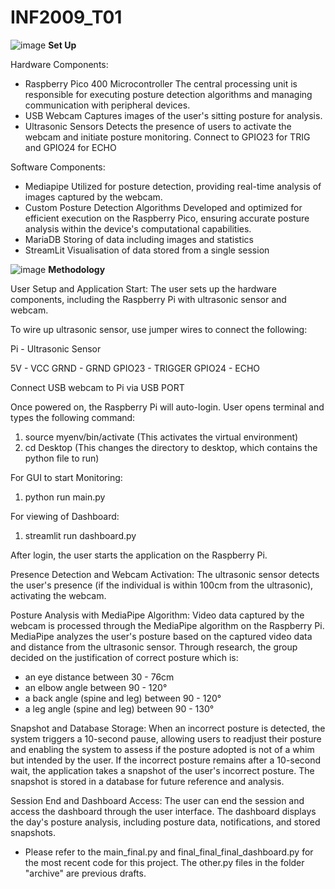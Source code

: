 # INF2009_T01
![image](https://github.com/bumblyowl/INF2009_T01/assets/86668765/83d3b875-b7ba-415d-83f0-89e4ef36fd67)
**Set Up**

Hardware Components:
- Raspberry Pico 400 Microcontroller
    The central processing unit is responsible for executing posture detection algorithms and managing communication with peripheral devices.
- USB Webcam
    Captures images of the user's sitting posture for analysis.
- Ultrasonic Sensors
    Detects the presence of users to activate the webcam and initiate posture monitoring. Connect to GPIO23 for TRIG and GPIO24 for ECHO


Software Components:
- Mediapipe
    Utilized for posture detection, providing real-time analysis of images captured by the webcam.
- Custom Posture Detection Algorithms
    Developed and optimized for efficient execution on the Raspberry Pico, ensuring accurate posture analysis within the device's computational capabilities.
- MariaDB
    Storing of data including images and statistics
- StreamLit
    Visualisation of data stored from a single session

  
![image](https://github.com/bumblyowl/INF2009_T01/assets/86668765/4274b6f7-f883-4652-a631-3b6fc5a43265)
**Methodology**

User Setup and Application Start:
The user sets up the hardware components, including the Raspberry Pi with ultrasonic sensor and webcam.

To wire up ultrasonic sensor, use jumper wires to connect the following:

Pi - Ultrasonic Sensor

5V - VCC
GRND - GRND
GPIO23 - TRIGGER
GPIO24 - ECHO


Connect USB webcam to Pi via USB PORT





Once powered on, the Raspberry Pi will auto-login.
User opens terminal and types the following command:

1) source myenv/bin/activate  (This activates the virtual environment)
2) cd Desktop (This changes the directory to desktop, which contains the python file to run)

For GUI to start Monitoring: 
1) python run main.py

For viewing of Dashboard:
1) streamlit run dashboard.py

After login, the user starts the application on the Raspberry Pi.

Presence Detection and Webcam Activation:
The ultrasonic sensor detects the user's presence (if the individual is within 100cm from the ultrasonic), activating the webcam.

Posture Analysis with MediaPipe Algorithm:
Video data captured by the webcam is processed through the MediaPipe algorithm on the Raspberry Pi.
MediaPipe analyzes the user's posture based on the captured video data and distance from the ultrasonic sensor.
Through research, the group decided on the justification of correct posture which is:
- an eye distance between 30 - 76cm
- an elbow angle between 90 - 120°
- a back angle (spine and leg) between 90 - 120°
- a leg angle (spine and leg) between 90 - 130°


Snapshot and Database Storage:
When an incorrect posture is detected, the system triggers a 10-second pause, allowing users to readjust their posture and enabling the system to assess if the posture adopted is not of a whim but intended by the user.
If the incorrect posture remains after a 10-second wait, the application takes a snapshot of the user's incorrect posture.
The snapshot is stored in a database for future reference and analysis.


Session End and Dashboard Access:
The user can end the session and access the dashboard through the user interface.
The dashboard displays the day's posture analysis, including posture data, notifications, and stored snapshots.

* Please refer to the main_final.py and final_final_final_dashboard.py for the most recent code for this project. The other.py files in the folder "archive" are previous drafts. 
